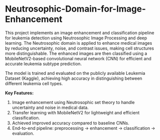 # Neutrosophic-Domain-for-Image-Enhancement
This project implements an image enhancement and classification pipeline for leukemia detection using Neutrosophic Image Processing and deep learning. The Neutrosophic domain is applied to enhance medical images by reducing uncertainty, noise, and contrast issues, making cell structures more distinguishable. The enhanced images are then classified using a MobileNetV2-based convolutional neural network (CNN) for efficient and accurate leukemia subtype prediction.

The model is trained and evaluated on the publicly available Leukemia Dataset (Kaggle), achieving high accuracy in distinguishing between different leukemia cell types.

**Key Features:**
1. Image enhancement using Neutrosophic set theory to handle uncertainty and noise in medical data.
2. Transfer learning with MobileNetV2 for lightweight and efficient classification.
3. Achieved improved accuracy compared to baseline CNNs.
4. End-to-end pipeline: preprocessing → enhancement → classification → evaluation.
